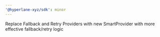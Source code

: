 ```yaml
---
'@hyperlane-xyz/sdk': minor
---
```


Replace Fallback and Retry Providers with new SmartProvider with more effective fallback/retry logic
